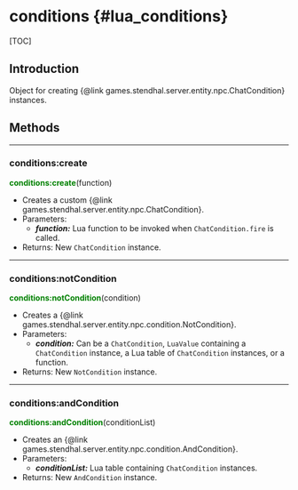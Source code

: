 
conditions {#lua_conditions}
==========

[TOC]

## Introduction

Object for creating {@link games.stendhal.server.entity.npc.ChatCondition} instances.

## Methods

---
### conditions:create
<span style="color:green; font-weight:bold;">conditions:create</span>(function)
- Creates a custom {@link games.stendhal.server.entity.npc.ChatCondition}.
- Parameters:
  - ***function:*** Lua function to be invoked when <code>ChatCondition.fire</code> is called.
- Returns: New <code>ChatCondition</code> instance.

---
### conditions:notCondition
<span style="color:green; font-weight:bold;">conditions:notCondition</span>(condition)
- Creates a {@link games.stendhal.server.entity.npc.condition.NotCondition}.
- Parameters:
  - ***condition:*** Can be a <code>ChatCondition</code>, <code>LuaValue</code> containing a <code>ChatCondition</code> instance, a Lua table of <code>ChatCondition</code> instances, or a function.
- Returns: New <code>NotCondition</code> instance.

---
### conditions:andCondition
<span style="color:green; font-weight:bold;">conditions:andCondition</span>(conditionList)
- Creates an {@link games.stendhal.server.entity.npc.condition.AndCondition}.
- Parameters:
  - ***conditionList:*** Lua table containing <code>ChatCondition</code> instances.
- Returns: New <code>AndCondition</code> instance.
